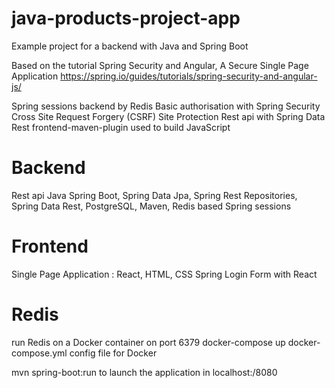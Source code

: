 # java-products-project-app
Example project for a backend with Java and Spring Boot

Based on the tutorial Spring Security and Angular, A Secure Single Page Application
https://spring.io/guides/tutorials/spring-security-and-angular-js/

Spring sessions backend by Redis 
Basic authorisation with Spring Security
Cross Site Request Forgery (CSRF) Site Protection
Rest api with Spring Data Rest
frontend-maven-plugin used to build JavaScript

# Backend
Rest api
Java Spring Boot, Spring Data Jpa, Spring Rest Repositories, Spring Data Rest, PostgreSQL, Maven, Redis based Spring sessions

# Frontend
Single Page Application : React, HTML, CSS
Spring Login Form with React

# Redis
run Redis on a Docker container on port 6379
docker-compose up
docker-compose.yml  config file for Docker

mvn spring-boot:run to launch the application in localhost:/8080
